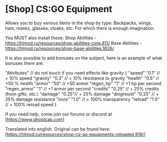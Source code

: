 # [Shop] CS:GO Equipment

Allows you to buy various items in the shop by type:
Backpacks, wings, hats, masks, glasses, cloaks, etc. For which there is enough imagination.

You MUST also install these:
Shop Abilities - https://hlmod.ru/resources/shop-abilities-core.811/
Base Abilities - https://hlmod.ru/resources/shop-base-abilities.1826/

It is also possible to add bonuses on the subject, here is an example of what bonuses there are:

"Attributes" // do not touch if you need effects like gravity
{
"speed" "0.1" // + 10% speed
"gravity" "0.3" // + 10% resistance to gravity
"health" "0.5" // +50 % health
"armor" "50" // +50 armor
"regen_hp" "1" // +1 hp per second
"regen_armor" "1" // +1 armor per second
"credits" "0.25" // + 25% credits (from gifts, etc.)
"damage" "0.25"// + 25% damage
"dmgresist" "0.25" // + 25% damage resistance
"invis" "1.0" // + 100% transparency
"reload" "1.0" // + 100% reload speed
}

If you need help, come join our forums or discord at [https://www.ghostcap.com]

Translated into english. Original can be found here: [https://hlmod.ru/resources/shop-cs-go-equipments-reloaded.918/]